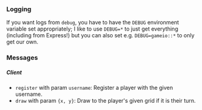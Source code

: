 ### Logging

If you want logs from `debug`,
you have to have the `DEBUG` environment variable set appropriately;
I like to use `DEBUG=*` to just get everything (including from Express!)
but you can also set e.g. `DEBUG=gameio::*` to only get our own.

### Messages

##### Client 

* `register` with param `username`:
Register a player with the given username.
* `draw` with param `{x, y}`:
Draw to the player's given grid if it is their turn.
